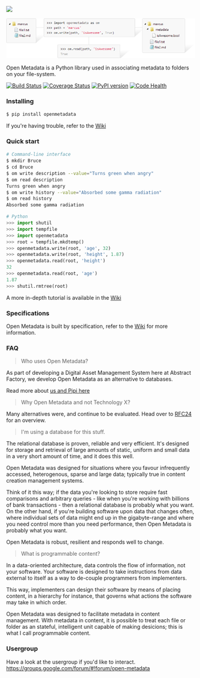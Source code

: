 ![](https://github.com/abstractfactory/openmetadata/wiki/images/logo.png)

![](images/basic.png)

Open Metadata is a Python library used in associating metadata to folders on your file-system.

[![Build Status](https://travis-ci.org/abstractfactory/openmetadata.svg?branch=master)](https://travis-ci.org/abstractfactory/openmetadata)
[![Coverage Status](https://coveralls.io/repos/abstractfactory/openmetadata/badge.png?branch=master)](https://coveralls.io/r/abstractfactory/openmetadata?branch=master)
[![PyPI version](https://badge.fury.io/py/openmetadata.svg)](http://badge.fury.io/py/openmetadata)
[![Code Health](https://landscape.io/github/abstractfactory/openmetadata/master/landscape.png)](https://landscape.io/github/abstractfactory/openmetadata/master)

### Installing

```bash
$ pip install openmetadata
```

If you're having trouble, refer to the [Wiki](https://github.com/abstractfactory/openmetadata/wiki/Install)

### Quick start

```bash
# Command-line interface
$ mkdir Bruce
$ cd Bruce
$ om write description --value="Turns green when angry"
$ om read description
Turns green when angry
$ om write history --value="Absorbed some gamma radiation"
$ om read history
Absorbed some gamma radiation
```

```python
# Python
>>> import shutil
>>> import tempfile
>>> import openmetadata
>>> root = tempfile.mkdtemp()
>>> openmetadata.write(root, 'age', 32)
>>> openmetadata.write(root, 'height', 1.87)
>>> openmetadata.read(root, 'height')
32
>>> openmetadata.read(root, 'age')
1.87
>>> shutil.rmtree(root)
```

A more in-depth tutorial is available in the [Wiki](https://github.com/abstractfactory/openmetadata/wiki/Tutorial)

### Specifications

Open Metadata is built by specification, refer to the [Wiki](https://github.com/abstractfactory/openmetadata/wiki/Specifications) for more information.

### FAQ

> Who uses Open Metadata?

As part of developing a Digital Asset Management System here at Abstract Factory, we develop Open Metadata as an alternative to databases.

Read more about [us and Pipi here](http://abstractfactory.io)

> Why Open Metadata and not Technology X?

Many alternatives were, and continue to be evaluated. Head over to [RFC24](http://rfc.abstractfactory.io/spec/24/) for an overview.

> I'm using a database for this stuff.

The relational database is proven, reliable and very efficient. It's designed for storage and retrieval of large amounts of static, uniform and small data in a very short amount of time, and it does this well.

Open Metadata was designed for situations where you favour infrequently accessed, heterogenous, sparse and large data; typically true in content creation management systems.

Think of it this way; if the data you're looking to store require fast comparisons and arbitrary queries - like when you're working with billions of bank transactions - then a relational database is probably what you want. On the other hand, if you're building software upon data that changes often, where individual sets of data might end up in the gigabyte-range and where you need control more than you need performance, then Open Metadata is probably what you want. 

Open Metadata is robust, resilient and responds well to change.

> What is programmable content?

In a data-oriented architecture, data controls the flow of information, not your software. Your software is designed to take instructions from data external to itself as a way to de-couple programmers from implementers.

This way, implementers can design their software by means of placing content, in a hierarchy for instance, that governs what actions the software may take in which order.

Open Metadata was designed to facilitate metadata in content management. With metadata in content, it is possible to treat each file or folder as an stateful, intelligent unit capable of making desicions; this is what I call programmable content.

### Usergroup

Have a look at the usergroup if you'd like to interact.
https://groups.google.com/forum/#!forum/open-metadata

[setuptools]: https://pypi.python.org/pypi/setuptools
[pip]: http://pip.readthedocs.org/en/latest/installing.html
[Download repository]: https://github.com/abstractfactory/openmetadata/archive/master.zip
[/examples]: https://github.com/abstractfactory/openmetadata/tree/master/openmetadata/examples
[release]: https://github.com/abstractfactory/openmetadata/releases